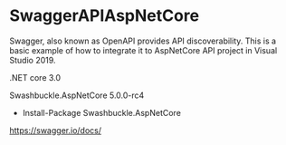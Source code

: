 # SwaggerAPIAspNetCore
Swagger, also known as OpenAPI provides API discoverability. This is a basic example of how to integrate it to AspNetCore API project in Visual Studio 2019.

.NET core 3.0

Swashbuckle.AspNetCore 5.0.0-rc4
- Install-Package Swashbuckle.AspNetCore

https://swagger.io/docs/
